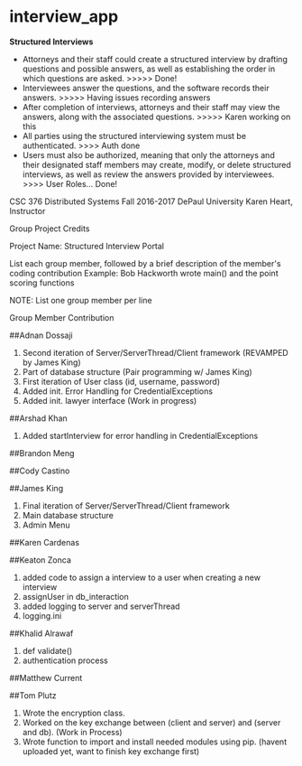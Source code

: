 # interview_app

**Structured Interviews**

* Attorneys and their staff could create a structured interview by drafting questions and possible answers, as well as establishing the order in which questions are asked. >>>>> Done!
* Interviewees answer the questions, and the software records their answers. >>>>> Having issues recording answers
* After completion of interviews, attorneys and their staff may view the answers, along with the associated questions. >>>>> Karen working on this
* All parties using the structured interviewing system must be authenticated.   >>>> Auth done
* Users must also be authorized, meaning that only the attorneys and their designated staff members may create, modify, or delete structured interviews, as well as review the answers provided by interviewees. >>>> User Roles... Done!

CSC 376 Distributed Systems
Fall 2016-2017
DePaul University
Karen Heart, Instructor

Group Project Credits

Project Name: Structured Interview Portal

List each group member, followed by a brief description of 
the member's coding contribution
Example: 
Bob Hackworth    wrote main() and the point scoring functions
 
NOTE:  List one group member per line
 
Group Member		  Contribution

##Adnan Dossaji
1. Second iteration of Server/ServerThread/Client framework (REVAMPED by James King)
2. Part of database structure (Pair programming w/ James King)
3. First iteration of User class (id, username, password)
4. Added init. Error Handling for CredentialExceptions
5. Added init. lawyer interface (Work in progress)

##Arshad Khan
1. Added startInterview for error handling in CredentialExceptions

##Brandon Meng

##Cody Castino

##James King
1. Final iteration of Server/ServerThread/Client framework
2. Main database structure
3. Admin Menu

##Karen Cardenas

##Keaton Zonca
1. added code to assign a interview to a user when creating a new interview
2. assignUser in db_interaction
3. added logging to server and serverThread
4. logging.ini

##Khalid Alrawaf
1. def validate()
2. authentication process

##Matthew Current

##Tom Plutz
1. Wrote the encryption class.
2. Worked on the key exchange between (client and server) and (server and db). (Work in Process)
3. Wrote function to import and install needed modules using pip. (havent uploaded yet, want to finish key exchange first)
